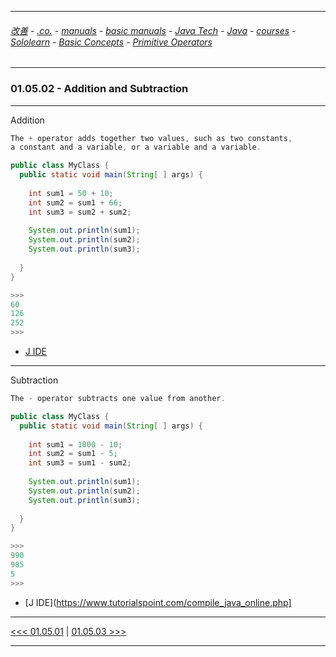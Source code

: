 
---

###### [改善](https://github.com/ttltrk/0C/blob/master/README.MD) - [.co.](https://github.com/ttltrk/PRG/blob/master/CODING.MD) - [manuals](https://github.com/ttltrk/PRG/blob/master/MAN.MD) - [basic manuals](https://github.com/ttltrk/PRG/blob/master/MANUALS.MD) - [Java Tech](https://github.com/ttltrk/PRG/blob/master/JAVA/DOC/JT/JT.MD) - [Java](https://github.com/ttltrk/PRG/blob/master/JAVA/DOC/OJM/OJM.MD) - [courses](https://github.com/ttltrk/PRG/blob/master/JAVA/DOC/CM/JT.MD) - [Sololearn](https://github.com/ttltrk/PRG/blob/master/JAVA/DOC/SL/SL.MD) - [Basic Concepts](https://github.com/ttltrk/PRG/blob/master/JAVA/DOC/SL/01/01.MD) - [Primitive Operators](https://github.com/ttltrk/PRG/blob/master/JAVA/DOC/SL/01/0105/0105.MD)

---  

### 01.05.02 - Addition and Subtraction

---

Addition

```java
The + operator adds together two values, such as two constants, 
a constant and a variable, or a variable and a variable.
```

```java
public class MyClass {
  public static void main(String[ ] args) {
    
    int sum1 = 50 + 10; 
    int sum2 = sum1 + 66; 
    int sum3 = sum2 + sum2;    
    
    System.out.println(sum1);
    System.out.println(sum2);
    System.out.println(sum3);
    
  }
}

>>>
60
126
252
>>>
```

* [J IDE](https://www.tutorialspoint.com/compile_java_online.php)

---

Subtraction

```java
The - operator subtracts one value from another.
```

```java
public class MyClass {
  public static void main(String[ ] args) {
    
    int sum1 = 1000 - 10;
    int sum2 = sum1 - 5;
    int sum3 = sum1 - sum2;    
    
    System.out.println(sum1);
    System.out.println(sum2);
    System.out.println(sum3);
    
  }
}

>>>
990
985
5
>>>
```

* [J IDE](https://www.tutorialspoint.com/compile_java_online.php]

---

[<<< 01.05.01](https://github.com/ttltrk/PRG/edit/master/JAVA/DOC/SL/01/0105/010501/010501.MD) |
[01.05.03 >>>](https://github.com/ttltrk/PRG/edit/master/JAVA/DOC/SL/01/0105/010503/010503.MD)

---
